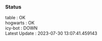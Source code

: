 ### Status


table : OK  
hogwarts : OK  
icy-bot : DOWN  
Latest Update : 2023-07-30 13:07:41.459143
